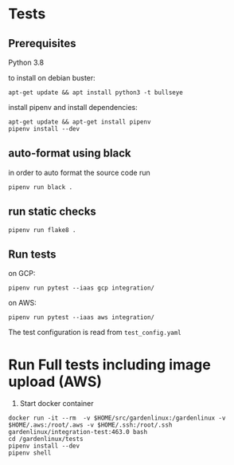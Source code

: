 # Tests

## Prerequisites

Python 3.8

to install on debian buster:
```
apt-get update && apt install python3 -t bullseye
```

install pipenv and install dependencies:
```
apt-get update && apt-get install pipenv
pipenv install --dev
```

## auto-format using black

in order to auto format the source code run

```
pipenv run black .
```

## run static checks

```
pipenv run flake8 .
```

## Run tests

on GCP:

```
pipenv run pytest --iaas gcp integration/
```

on AWS:

```
pipenv run pytest --iaas aws integration/
```

The test configuration is read from `test_config.yaml`

# Run Full tests including image upload (AWS)

1. Start docker container

```
docker run -it --rm  -v $HOME/src/gardenlinux:/gardenlinux -v $HOME/.aws:/root/.aws -v $HOME/.ssh:/root/.ssh gardenlinux/integration-test:463.0 bash
cd /gardenlinux/tests
pipenv install --dev
pipenv shell

```


